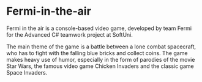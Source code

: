 # Fermi-in-the-air

Fermi in the air is a console-based video game, developed by team Fermi for the Advanced C# teamwork project at SoftUni. 

The main theme of the game is a battle between a lone combat spacecraft, who has to fight with the falling blue bricks
and collect coins. The game makes heavy use of humor, especially in the form of parodies of the movie Star Wars, the famous
video game Chicken Invaders and the classic game Space Invaders.
